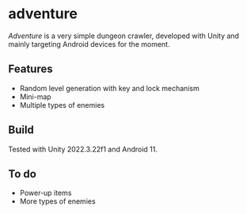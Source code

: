 # adventure

_Adventure_ is a very simple dungeon crawler, developed with Unity and mainly targeting Android devices for the moment.

## Features

* Random level generation with key and lock mechanism
* Mini-map
* Multiple types of enemies

## Build

Tested with Unity 2022.3.22f1 and Android 11.

## To do

* Power-up items
* More types of enemies
